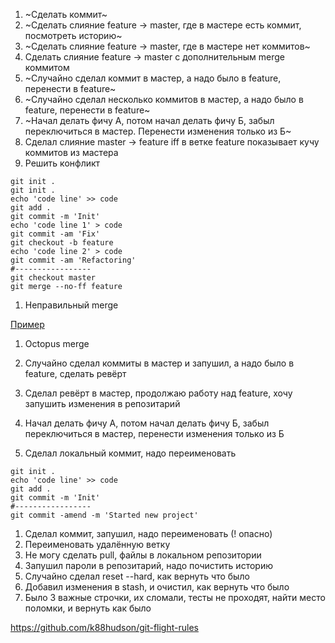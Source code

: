 1. ~Сделать коммит~
1. ~Сделать слияние feature -> master, где в мастере есть коммит, посмотреть историю~
1. ~Сделать слияние feature -> master, где в мастере нет коммитов~
1. Сделать слияние feature -> master с дополнительным merge коммитом
1. ~Случайно сделал коммит в мастер, а надо было в feature, перенести в feature~
1. ~Случайно сделал несколько коммитов в мастер, а надо было в feature, перенести в feature~
1. ~Начал делать фичу А, потом начал делать фичу Б, забыл переключиться в мастер. Перенести изменения только из Б~
1. Сделал слияние master -> feature iff в ветке feature показывает кучу коммитов из мастера
1. Решить конфликт

  ```
  git init .
  git init .
  echo 'code line' >> code
  git add .
  git commit -m 'Init'
  echo 'code line 1' > code
  git commit -am 'Fix'
  git checkout -b feature
  echo 'code line 2' > code
  git commit -am 'Refactoring'
  #-----------------
  git checkout master
  git merge --no-ff feature
  ```

1. Неправильный merge

  [Пример](https://news.ycombinator.com/item?id=9871042)

1. Octopus merge


1. Случайно сделал коммиты в мастер и запушил, а надо было в feature, сделать ревёрт
1. Сделал ревёрт в мастер, продолжаю работу над feature, хочу запушить изменения в репозитарий
1. Начал делать фичу А, потом начал делать фичу Б, забыл переключиться в мастер, перенести изменения только из Б

1. Сделал локальный коммит, надо переименовать

  ```
  git init .
  echo 'code line' >> code
  git add .
  git commit -m 'Init'
  #-----------------
  git commit -amend -m 'Started new project'
  ```

1. Сделал коммит, запушил, надо переименовать (! опасно)
1. Переименовать удалённую ветку
1. Не могу сделать pull, файлы в локальном репозитории
1. Запушил пароли в репозитарий, надо почистить историю
1. Случайно сделал reset --hard, как вернуть что было
1. Добавил изменения в stash, и очистил, как вернуть что было
1. Было 3 важные строчки, их сломали, тесты не проходят, найти место поломки, и вернуть как было

https://github.com/k88hudson/git-flight-rules